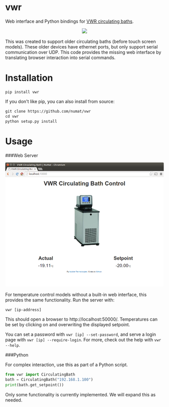 vwr
===

Web interface and Python bindings for [VWR circulating baths](https://us.vwr.com/store/catalog/product.jsp?catalog_number=89203-002).

<p align="center">
  <img src="https://us.vwr.com/stibo/low_res/std.lang.all/53/83/7545383.jpg" height="400" />
</p>

This was created to support older circulating baths (before touch screen models).
These older devices have ethernet ports, but only support serial communication
over UDP. This code provides the missing web interface by translating browser
interaction into serial commands.

Installation
============

```
pip install vwr
```

If you don't like pip, you can also install from source:

```
git clone https://github.com/numat/vwr
cd vwr
python setup.py install
```

Usage
=====

###Web Server

![](screenshot.png)

For temperature control models without a built-in web interface, this provides
the same functionality. Run the server with:

```
vwr [ip-address]
```

This should open a browser to http://localhost:50000/. Temperatures can be set
by clicking on and overwriting the displayed setpoint.

You can set a password with `vwr [ip] --set-password`, and serve a login page
with `vwr [ip] --require-login`. For more, check out the help with `vwr --help`.

###Python

For complex interaction, use this as part of a Python script.

```python
from vwr import CirculatingBath
bath = CirculatingBath("192.168.1.100")
print(bath.get_setpoint())
```

Only some functionality is currently implemented. We will expand this as needed.
